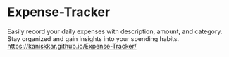 # Expense-Tracker
Easily record your daily expenses with description, amount, and category. Stay organized and gain insights into your spending habits.
https://kaniskkar.github.io/Expense-Tracker/
